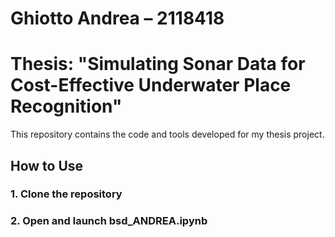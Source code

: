 # Ghiotto Andrea – 2118418

# Thesis: "Simulating Sonar Data for Cost-Effective Underwater Place Recognition"

This repository contains the code and tools developed for my thesis project.

## How to Use

### 1. Clone the repository

### 2. Open and launch bsd_ANDREA.ipynb